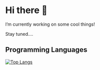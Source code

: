 # Hi there 👋
I’m currently working on some cool things!

Stay tuned....

Programming Languages
------
[![Top Langs](https://github-readme-stats.vercel.app/api/top-langs/?username=mattmoh&layoute=donut&bg_color=00000000)](https://github.com/amattmoh/github-readme-stats)

<!--
**mattmoh/mattmoh** is a ✨ _special_ ✨ repository because its `README.md` (this file) appears on your GitHub profile.

Here are some ideas to get you started:

- 🔭 I’m currently working on ...
- 🌱 I’m currently learning ...
- 👯 I’m looking to collaborate on ...
- 🤔 I’m looking for help with ...
- 💬 Ask me about ...
- 📫 How to reach me: ...
- 😄 Pronouns: ...
- ⚡ Fun fact: ...
-->



